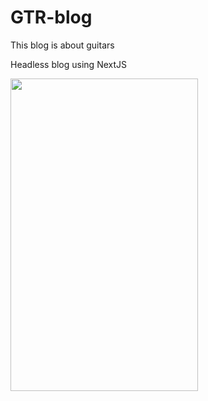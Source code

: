 # GTR-blog
This blog is about guitars

Headless blog using NextJS


<img src={https://user-images.githubusercontent.com/69904532/225324605-4a123a18-7e17-4b19-946a-b2e21811325e.png} width="300px" height="500px" />
